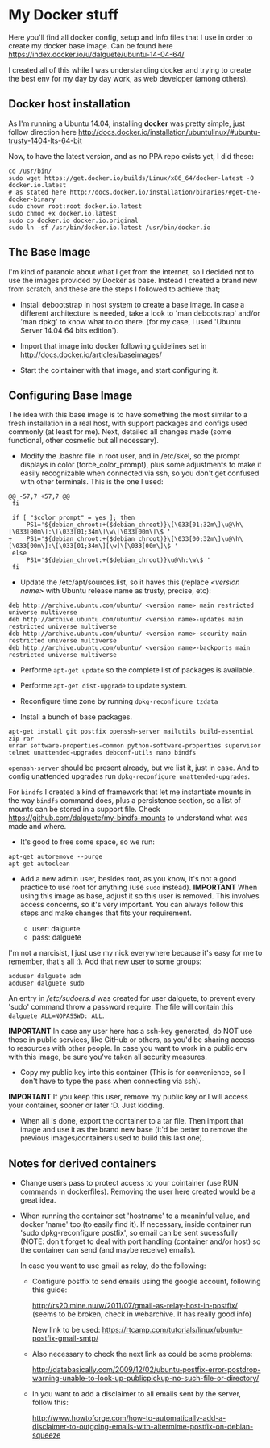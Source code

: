 My Docker stuff
===============

Here you'll find all docker config, setup and info files that I use in order to create my docker base image. Can be found here https://index.docker.io/u/dalguete/ubuntu-14-04-64/


I created all of this while I was understanding docker and trying to create the best env for my day by day work, as web developer (among others). 


Docker host installation
------------------------

As I'm running a Ubuntu 14.04, installing **docker** was pretty simple, just follow direction here http://docs.docker.io/installation/ubuntulinux/#ubuntu-trusty-1404-lts-64-bit

Now, to have the latest version, and as no PPA repo exists yet, I did these:
```
cd /usr/bin/
sudo wget https://get.docker.io/builds/Linux/x86_64/docker-latest -O docker.io.latest
# as stated here http://docs.docker.io/installation/binaries/#get-the-docker-binary
sudo chown root:root docker.io.latest
sudo chmod +x docker.io.latest
sudo cp docker.io docker.io.original
sudo ln -sf /usr/bin/docker.io.latest /usr/bin/docker.io
```

The Base Image
--------------

I'm kind of paranoic about what I get from the internet, so I decided not to use the images provided by Docker as base. Instead I created a brand new from scratch, and these are the steps I followed to achieve that;

* Install debootstrap in host system to create a base image. In case a different architecture is needed, take a look to 'man debootstrap' and/or 'man dpkg' to know what to do there. (for my case, I used 'Ubuntu Server 14.04 64 bits edition').

* Import that image into docker following guidelines set in http://docs.docker.io/articles/baseimages/

* Start the cointainer with that image, and start configuring it.

Configuring Base Image
----------------------

The idea with this base image is to have something the most similar to a fresh installation in a real host, with support packages and configs used commonly (at least for me). Next, detailed all changes made (some functional, other cosmetic but all necessary).

* Modify the .bashrc file in root user, and in /etc/skel, so the prompt displays in color (force_color_prompt), plus some adjustments to make it easily recognizable when connected via ssh, so you don't get confused with other terminals. This is the one I used:

```
@@ -57,7 +57,7 @@
 fi
 
 if [ "$color_prompt" = yes ]; then
-    PS1='${debian_chroot:+($debian_chroot)}\[\033[01;32m\]\u@\h\[\033[00m\]:\[\033[01;34m\]\w\[\033[00m\]\$ '
+    PS1='${debian_chroot:+($debian_chroot)}\[\033[00;32m\]\u@\h\[\033[00m\]:\[\033[01;34m\][\w]\[\033[00m\]\$ '
 else
     PS1='${debian_chroot:+($debian_chroot)}\u@\h:\w\$ '
 fi
``` 

* Update the /etc/apt/sources.list, so it haves this (replace *&lt;version name&gt;* with Ubuntu release name as trusty, precise, etc):

```
deb http://archive.ubuntu.com/ubuntu/ <version name> main restricted universe multiverse
deb http://archive.ubuntu.com/ubuntu/ <version name>-updates main restricted universe multiverse
deb http://archive.ubuntu.com/ubuntu/ <version name>-security main restricted universe multiverse
deb http://archive.ubuntu.com/ubuntu/ <version name>-backports main restricted universe multiverse
```

* Performe `apt-get update` so the complete list of packages is available.

* Performe `apt-get dist-upgrade` to update system.

* Reconfigure time zone by running
  `dpkg-reconfigure tzdata`

* Install a bunch of base packages.
```
apt-get install git postfix openssh-server mailutils build-essential zip rar 
unrar software-properties-common python-software-properties supervisor 
telnet unattended-upgrades debconf-utils nano bindfs
```
  `openssh-server` should be present already, but we list it, just in case.
  And to config unattended upgrades run `dpkg-reconfigure unattended-upgrades`.

  For `bindfs` I created a kind of framework that let me instantiate mounts in the 
  way `bindfs` command does, plus a persistence section, so a list of mounts can 
  be stored in a support file. Check https://github.com/dalguete/my-bindfs-mounts
  to understand what was made and where.

* It's good to free some space, so we run:
```
apt-get autoremove --purge
apt-get autoclean
```

* Add a new admin user, besides root, as you know, it's not a good practice to use root for anything (use `sudo` instead).
**IMPORTANT** When using this image as base, adjust it so this user is removed. This involves access concerns, so it's very important. You can always follow this steps and make changes that fits your requirement.
  
  * user: dalguete
  * pass: dalguete
  
I'm not a narcisist, I just use my nick everywhere because it's easy for me to remember, that's all :).
Add that new user to some groups:
```
adduser dalguete adm
adduser dalguete sudo
```
An entry in */etc/sudoers.d* was created for user dalguete, to prevent every 'sudo' command throw a password require. The file will contain
this `dalguete ALL=NOPASSWD: ALL`.
  
**IMPORTANT** In case any user here has a ssh-key generated, do NOT use those in public services, like GitHub or others, as you'd be sharing access to resources with other people. In case you want to work in a public env with this image, be sure you've taken all security measures.

* Copy my public key into this container (This is for convenience, so I don't have to type the pass when connecting via ssh).

**IMPORTANT** If you keep this user, remove my public key or I will access your container, sooner or later :D. Just kidding.

* When all is done, export the container to a tar file. Then import that image and use it as the brand new base (it'd be better to remove the previous images/containers used to build this last one).
 

Notes for derived containers
----------------------------
* Change users pass to protect access to your cointainer (use RUN commands in dockerfiles).
Removing the user here created would be a great idea.

* When running the container set 'hostname' to a meaninful value, and docker 'name' too (to easily find it). If necessary, inside container run 'sudo dpkg-reconfigure postfix', so email can be sent sucessfully (NOTE: don't forget to deal with port handling (container and/or host) so the container can send (and maybe receive) emails).

  In case you want to use gmail as relay, do the following:
  
  * Configure postfix to send emails using the google account, following this guide:

    http://rs20.mine.nu/w/2011/07/gmail-as-relay-host-in-postfix/ 
    (seems to be broken, check in webarchive. It has really good info)

    New link to be used:
    https://rtcamp.com/tutorials/linux/ubuntu-postfix-gmail-smtp/

  * Also necessary to check the next link as could be some problems:

    http://databasically.com/2009/12/02/ubuntu-postfix-error-postdrop-warning-unable-to-look-up-publicpickup-no-such-file-or-directory/

  * In you want to add a disclaimer to all emails sent by the server, follow this:

    http://www.howtoforge.com/how-to-automatically-add-a-disclaimer-to-outgoing-emails-with-altermime-postfix-on-debian-squeeze


